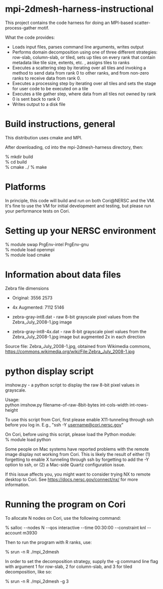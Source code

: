 #  mpi-2dmesh-harness-instructional

This project contains the code harness for doing an MPI-based scatter-process-gather
motif.

What the code provides:  
* Loads input files, parses command line arguments, writes output  
* Performs domain decomposition using one of three different strategies: row-slab, column-slab, or tiled,   sets up tiles on every rank that contain metadata like tile size, extents, etc.  , assigns tiles to ranks  
* Executes a scattering step by iterating over all tiles and invoking a method to send
data from rank 0 to other ranks, and from non-zero ranks to receive data from rank 0.
* Executes a processing step by iterating over all tiles and sets the stage for user code to be executed on a tile  
* Executes a tile gather step, where data from all tiles not owned by rank 0 is sent back to rank 0  
* Writes output to a disk file  

# Build instructions, general

This distribution uses cmake and MPI.

After downloading, cd into the mpi-2dmesh-harness directory, then:  

% mkdir build  
% cd build  
% cmake ../
% make

# Platforms

In principle, this code will build and run on both Cori@NERSC and the VM. It's
fine to use the VM for initial development and testing, but please run your
performance tests on Cori.

# Setting up your NERSC environment

% module swap PrgEnv-intel PrgEnv-gnu  
% module load openmpi  
% module load cmake

# Information about data files

Zebra file dimensions 
* Original: 3556 2573
* 4x Augmented: 7112 5146

* zebra-gray-int8.dat - raw 8-bit grayscale pixel values from the Zebra_July_2008-1.jpg image
* zebra-gray-int8-4x.dat - raw 8-bit grayscale pixel values from the Zebra_July_2008-1.jpg image but 
augmented 2x in each direction

Source file:  Zebra_July_2008-1.jpg, obtained from Wikimedia commons, https://commons.wikimedia.org/wiki/File:Zebra_July_2008-1.jpg

# python display script

imshow.py - a python script to display the raw 8-bit pixel values in grayscale. 

Usage:  
    python imshow.py filename-of-raw-8bit-bytes int-cols-width int-rows-height

To use this script from Cori, first please enable X11-tunneling through ssh before you
log in. E.g., "ssh -Y username@cori.nersc.gov"

On Cori, before using this script, please load the Python module:  
% module load python

Some people on Mac systems have reported problems with the remote image display
not working from Cori. This is likely the result of either (1) forgetting to enable
X tunneling through ssh by forgetting to add the -Y option to ssh, or (2) a
Mac-side Quartz configuration issue. 

If this issue affects you, you might want to consider trying NX to remote desktop
to Cori. See https://docs.nersc.gov/connect/nx/ for more information.

# Running the program on Cori

To allocate N nodes on Cori, use the following command:

% salloc --nodes N --qos interactive --time 00:30:00 --constraint knl --account m3930

Then to run the program with R ranks, use:

% srun -n R ./mpi_2dmesh

In order to set the decomposition strategy, supply the -g command line flag with argument 1 for row-slab, 2 for column-slab, and 3 for tiled decomposition, like so:

% srun -n R ./mpi_2dmesh -g 3
